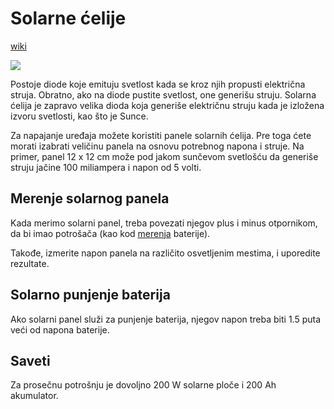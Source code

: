 # Solarne ćelije

[wiki](https://sh.wikipedia.org/wiki/Solarna_%C4%87elija)

![](https://upload.wikimedia.org/wikipedia/commons/0/0e/4inchcell.jpg)

Postoje diode koje emituju svetlost kada se kroz njih propusti električna struja. Obratno, ako na diode pustite svetlost, one generišu struju. Solarna ćelija je zapravo velika dioda koja generiše električnu struju kada je izložena izvoru svetlosti, kao što je Sunce.

Za napajanje uređaja možete koristiti panele solarnih ćelija. Pre toga ćete morati izabrati veličinu panela na osnovu potrebnog napona i struje. Na primer, panel 12 x 12 cm može pod jakom sunčevom svetlošću da generiše struju jačine 100 miliampera i napon od 5 volti.

## Merenje solarnog panela

Kada merimo solarni panel, treba povezati njegov plus i minus otpornikom, da bi imao potrošača (kao kod [merenja](31-merenja.md) baterije). 

Takođe, izmerite napon panela na različito osvetljenim mestima, i uporedite rezultate.

## Solarno punjenje baterija

Ako solarni panel služi za punjenje baterija, njegov napon treba biti 1.5 puta veći od napona baterije.

## Saveti

Za prosečnu potrošnju je dovoljno 200 W solarne ploče i 200 Ah akumulator.
